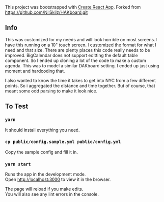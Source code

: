 This project was bootstrapped with [Create React App](https://github.com/facebook/create-react-app).
Forked from https://github.com/NilSkilz/HAKboard.git

## Info

This was customized for my needs and will look horrible on most screens. I have this running on a 10" touch screen. 
I customized the format for what I need and that size. There are plenty places this code really needs to be improved.
BigCalendar does not support editting the default table component. So I ended up cloning a lot of the code to make a 
custom agenda. This was to model a similar DAKboard setting. I ended up just using moment and hardcoding that.

I also wanted to know the time it takes to get into NYC from a few different points. So i aggregated the distance and
time together. But of course, that meant some odd parsing to make it look nice. 

## To Test

### `yarn`

It should install everything you need.

### `cp public/config.sample.yml public/config.yml`

Copy the sample config and fill it in. 

### `yarn start`

Runs the app in the development mode.<br />
Open [http://localhost:3000](http://localhost:3000) to view it in the browser.

The page will reload if you make edits.<br />
You will also see any lint errors in the console.
